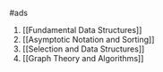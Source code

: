 #ads 
1. [[Fundamental Data Structures]] 
2. [[Asymptotic Notation and Sorting]] 
3. [[Selection and Data Structures]] 
4. [[Graph Theory and Algorithms]]  
